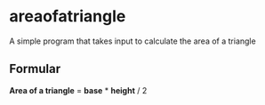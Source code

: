 # areaofatriangle
A simple program that takes input to calculate the area of a triangle 
## Formular
**Area of a triangle** = **base** * **height** / 2 